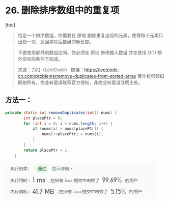 # 26. 删除排序数组中的重复项
[toc]
>给定一个排序数组，你需要在 原地 删除重复出现的元素，使得每个元素只出现一次，返回移除后数组的新长度。

>不要使用额外的数组空间，你必须在 原地 修改输入数组 并在使用 O(1) 额外空间的条件下完成。

>来源：力扣（LeetCode）
链接：https://leetcode-cn.com/problems/remove-duplicates-from-sorted-array
著作权归领扣网络所有。商业转载请联系官方授权，非商业转载请注明出处。

## 方法一：
```java
private static int removeDuplicates(int[] nums) {
        int placePtr = 0;
        for (int i = 0; i < nums.length; i++) {
            if (nums[i] > nums[placePtr]) {
                nums[++placePtr] = nums[i];
            }
        }
        return placePtr + 1;
    }
```
<img src = "img/方法一结果.PNG">